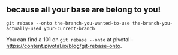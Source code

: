 ## because all your base are belong to you!


```
git rebase --onto the-branch-you-wanted-to-use the-branch-you-actually-used your-current-branch
```

You can find a 101 on `git rebase --onto` at pivotal - https://content.pivotal.io/blog/git-rebase-onto.
